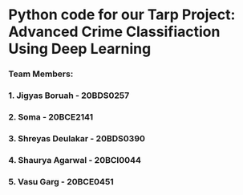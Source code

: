 # Python code for our Tarp Project: Advanced Crime Classifiaction Using Deep Learning

### Team Members:

### 1. Jigyas Boruah - 20BDS0257
### 2. Soma - 20BCE2141
### 3. Shreyas Deulakar - 20BDS0390
### 4. Shaurya Agarwal - 20BCI0044
### 5. Vasu Garg - 20BCE0451

